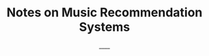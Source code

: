 ---
layout: post
title: Notes on Music Recommendation Systems
subtitle: ____
tags: [social, feature, product]
show-avatar: false
nav-short: true
full-width: false
published: false
---